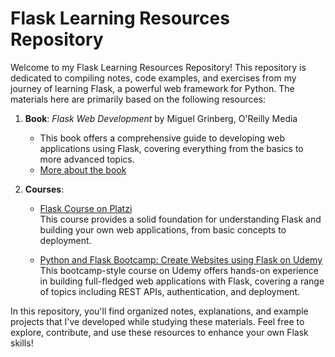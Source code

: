 # Flask Learning Resources Repository

Welcome to my Flask Learning Resources Repository! This repository is dedicated to compiling notes, code examples, and exercises from my journey of learning Flask, a powerful web framework for Python. The materials here are primarily based on the following resources:

1. **Book**: *Flask Web Development* by Miguel Grinberg, O'Reilly Media  
   - This book offers a comprehensive guide to developing web applications using Flask, covering everything from the basics to more advanced topics.
   - [More about the book](https://www.oreilly.com/library/view/flask-web-development/9781491991725/)

2. **Courses**:
   - [Flask Course on Platzi](https://platzi.com/cursos/flask/)  
     This course provides a solid foundation for understanding Flask and building your own web applications, from basic concepts to deployment.
     
   - [Python and Flask Bootcamp: Create Websites using Flask on Udemy](https://www.udemy.com/course/python-and-flask-bootcamp-create-websites-using-flask/)  
     This bootcamp-style course on Udemy offers hands-on experience in building full-fledged web applications with Flask, covering a range of topics including REST APIs, authentication, and deployment.

In this repository, you'll find organized notes, explanations, and example projects that I've developed while studying these materials. Feel free to explore, contribute, and use these resources to enhance your own Flask skills!
